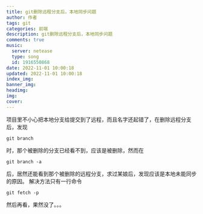```yaml
---
title: git删除远程分支后，本地同步问题
author: 作者
tags: git
categories: 前端
description: git删除远程分支后，本地同步问题
comments: true
music:
  server: netease
  type: song
  id: 1916550868
date: 2022-11-01 10:00:18
updated: 2022-11-01 10:00:18
index_img:
banner_img:
headimg:
img:
cover:
---
```


项目里不小心把本地分支给提交到了远程，而且名字还起错了，在删除远程分支后，发现

```
git branch
```

时，那个被删除的分支已经看不到，应该是被删除，然而在

```
git branch -a 
```

后，居然还能看到那个被删除的远程分支，求过某娘后，发现应该是本地未能同步的原因。
解决方法只有一行命令

```
git fetch -p
```


然后再看，果然没了。。。
